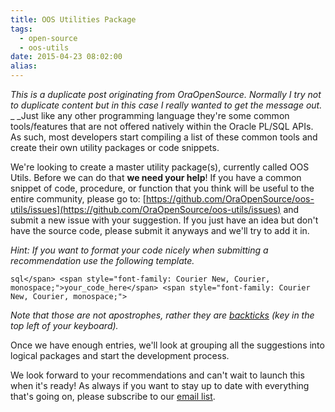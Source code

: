 ```yaml
---
title: OOS Utilities Package
tags:
  - open-source
  - oos-utils
date: 2015-04-23 08:02:00
alias:
---
```


_This is a duplicate post originating from OraOpenSource. Normally I try not to duplicate content but in this case I really wanted to get the message out._
_
_Just like any other programming language they're some common tools/features that are not offered natively within the Oracle PL/SQL APIs. As such, most developers start compiling a list of these common tools and create their own utility packages or code snippets.

We're looking to create a master utility package(s), currently called OOS Utils. Before we can do that **we need your help**! If you have a common snippet of code, procedure, or function that you think will be useful to the entire community, please go to: [https://github.com/OraOpenSource/oos-utils/issues](https://github.com/OraOpenSource/oos-utils/issues) and submit a new issue with your suggestion. If you just have an idea but don't have the source code, please submit it anyways and we'll try to add it in.

_Hint: If you want to format your code nicely when submitting a recommendation use the following template.&nbsp;_

<span style="font-family: Courier New, Courier, monospace;">```sql</span>
<span style="font-family: Courier New, Courier, monospace;">your_code_here</span>
<span style="font-family: Courier New, Courier, monospace;">```</span>

_Note that those are not apostrophes, rather they are [backticks](https://help.github.com/articles/markdown-basics/#code-formatting) (key in the top left of your keyboard)._

Once we have enough entries, we'll look at grouping all the suggestions into logical packages and start the development process.

We look forward to your recommendations and can't wait to launch this when it's ready! As always if you want to stay up to date with everything that's going on, please subscribe to our [email list](http://www.oraopensource.com/email-list).
